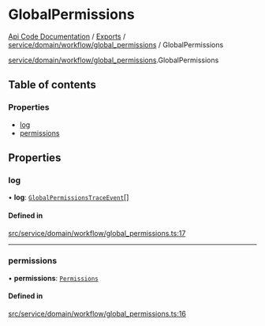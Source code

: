 # GlobalPermissions
[Api Code Documentation](../README.md) / [Exports](../modules.md) / [service/domain/workflow/global\_permissions](../modules/service_domain_workflow_global_permissions.md) / GlobalPermissions

[service/domain/workflow/global\_permissions](../modules/service_domain_workflow_global_permissions.md).GlobalPermissions

## Table of contents

### Properties

- [log](service_domain_workflow_global_permissions.GlobalPermissions.md#log)
- [permissions](service_domain_workflow_global_permissions.GlobalPermissions.md#permissions)

## Properties

### log

• **log**: [`GlobalPermissionsTraceEvent`](service_domain_workflow_global_permissions_trace_event.GlobalPermissionsTraceEvent.md)[]

#### Defined in

[src/service/domain/workflow/global_permissions.ts:17](https://github.com/openkfw/TruBudget/blob/92640998/api/src/service/domain/workflow/global_permissions.ts#L17)

___

### permissions

• **permissions**: [`Permissions`](../modules/service_domain_permissions.md#permissions)

#### Defined in

[src/service/domain/workflow/global_permissions.ts:16](https://github.com/openkfw/TruBudget/blob/92640998/api/src/service/domain/workflow/global_permissions.ts#L16)
